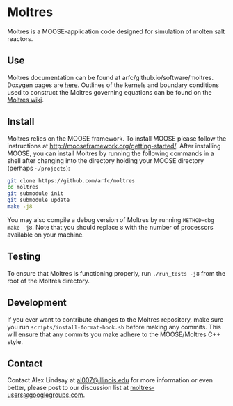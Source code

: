 Moltres
=====

Moltres is a MOOSE-application code designed for simulation of molten salt
reactors.

## Use

Moltres documentation can be found at arfc/github.io/software/moltres. Doxygen
pages are [here](https://arfc.github.io/moltres/). Outlines of the kernels and
boundary conditions used to construct the Moltres governing equations can be
found on the [Moltres wiki](http://arfc.github.io/software/moltres/wiki/).

## Install

Moltres relies on the MOOSE framework. To install MOOSE please follow the
instructions at http://mooseframework.org/getting-started/. After installing
MOOSE, you can install Moltres by running the following commands in a shell
after changing into the directory holding your MOOSE directory (perhaps `~/projects`):

```bash
git clone https://github.com/arfc/moltres
cd moltres
git submodule init
git submodule update
make -j8
```

You may also compile a debug version of Moltres by running `METHOD=dbg make
-j8`. Note that you should replace `8` with the number of processors available
on your machine.

## Testing

To ensure that Moltres is functioning properly, run `./run_tests -j8` from the
root of the Moltres directory.

## Development

If you ever want to contribute changes to the Moltres repository, make sure you
run `scripts/install-format-hook.sh` before making any commits. This will
ensure that any commits you make adhere to the MOOSE/Moltres C++ style.

## Contact

Contact Alex Lindsay at al007@illinois.edu for more information or
even better, please post to our discussion list at
moltres-users@googlegroups.com.
